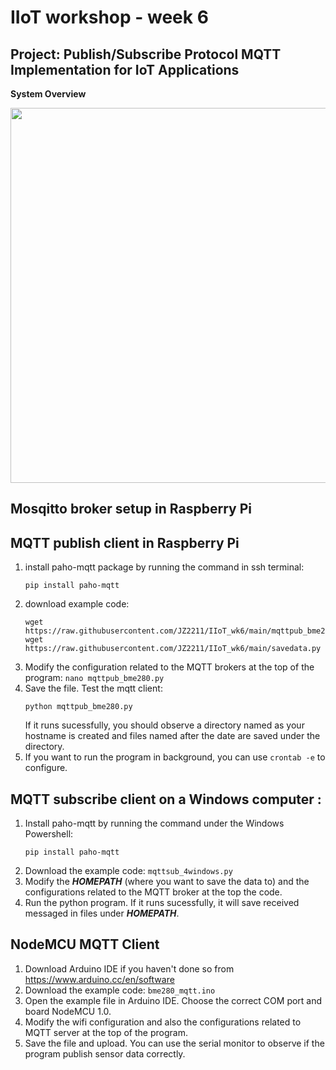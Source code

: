 # IIoT workshop - week 6
## Project: Publish/Subscribe Protocol MQTT Implementation for IoT Applications
**System Overview**

<img src="https://github.com/JZ2211/IIoT_wk6/assets/100505718/c60ae3bb-a8b9-4eb0-84a6-13098ee19640" width="600">

## Mosqitto broker setup in Raspberry Pi

## MQTT publish client in Raspberry Pi
1. install paho-mqtt package by running the command in ssh terminal:
   ```
   pip install paho-mqtt
   ```
2. download example code:
   ```
   wget https://raw.githubusercontent.com/JZ2211/IIoT_wk6/main/mqttpub_bme280.py
   wget https://raw.githubusercontent.com/JZ2211/IIoT_wk6/main/savedata.py
   ```
4. Modify the configuration related to the MQTT brokers at the top of the program: ```nano mqttpub_bme280.py```
5. Save the file. Test the mqtt client:
   ```
   python mqttpub_bme280.py
   ```
   If it runs sucessfully, you should observe a directory named as your hostname is created and files named after the date are saved under the directory.
6. If you want to run the program in background, you can use ```crontab -e``` to configure.

## MQTT subscribe client on a Windows computer :
1. Install paho-mqtt by running the command under the Windows Powershell:
   ```
   pip install paho-mqtt
   ```
3. Download the example code: ```mqttsub_4windows.py```
4. Modify the ***HOMEPATH*** (where you want to save the data to) and the configurations related to the MQTT broker at the top the code.
5. Run the python program. If it runs sucessfully, it will save received messaged in files under ***HOMEPATH***.

## NodeMCU MQTT Client
1. Download Arduino IDE if you haven't done so from https://www.arduino.cc/en/software
3. Download the example code: ```bme280_mqtt.ino```
4. Open the example file in Arduino IDE. Choose the correct COM port and board NodeMCU 1.0.
5. Modify the wifi configuration and also the configurations related to MQTT server at the top of the program.
6. Save the file and upload. You can use the serial monitor to observe if the program publish sensor data correctly. 
